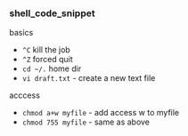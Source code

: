 ### shell_code_snippet

basics
- `^C` kill the job
- `^Z` forced quit
- `cd ~/.` home dir
- `vi draft.txt` - create a new text file 

acccess
- `chmod a+w myfile` - add access w to myfile
- `chmod 755 myfile` - same as above

